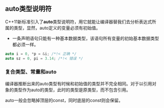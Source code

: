 ## auto类型说明符

C++11新标准引入了**auto**类型说明符，用它就能让编译器替我们去分析表达式所属的类型，显然，auto定义的变量必须有初始值。

* 一条声明语句只能有一种基本数据类型，该语句所有变量的初始基本数据类型都必须一样。
```C++
auto i = 0, *p = &i; /*!< 正确 */
auto sz = 0, pi = 3.14; /*!< 错误 */
```

### 复合类型、常量和auto
编译器推断出来的auto类型有时候和初始值的类型并不完全相同。对于以引用对象的类型作为auto的类型，此时的类型是原类型，而不包含引用。

auto一般会忽略掉顶层的const，同时底层的const则会保留。
